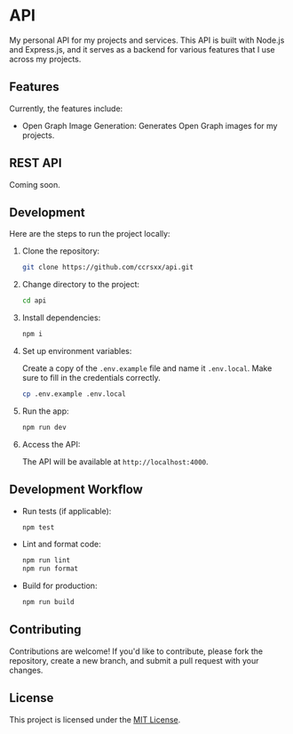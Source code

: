 # API

My personal API for my projects and services. This API is built with Node.js and Express.js, and it serves as a backend for various features that I use across my projects.

## Features

Currently, the features include:

- Open Graph Image Generation: Generates Open Graph images for my projects.

## REST API

Coming soon.

## Development

Here are the steps to run the project locally:

1. Clone the repository:

   ```bash
   git clone https://github.com/ccrsxx/api.git
   ```

2. Change directory to the project:

   ```bash
   cd api
   ```

3. Install dependencies:

   ```bash
   npm i
   ```

4. Set up environment variables:

   Create a copy of the `.env.example` file and name it `.env.local`. Make sure to fill in the credentials correctly.

   ```bash
   cp .env.example .env.local
   ```

5. Run the app:

   ```bash
   npm run dev
   ```

6. Access the API:

   The API will be available at `http://localhost:4000`.

## Development Workflow

- Run tests (if applicable):

  ```bash
  npm test
  ```

- Lint and format code:

  ```bash
  npm run lint
  npm run format
  ```

- Build for production:

  ```bash
  npm run build
  ```

## Contributing

Contributions are welcome! If you'd like to contribute, please fork the repository, create a new branch, and submit a pull request with your changes.

## License

This project is licensed under the [MIT License](LICENSE).
